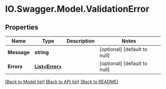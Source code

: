 # IO.Swagger.Model.ValidationError
## Properties

Name | Type | Description | Notes
------------ | ------------- | ------------- | -------------
**Message** | **string** |  | [optional] [default to null]
**Errors** | [**List&lt;Error&gt;**](Error.md) |  | [optional] [default to null]

[[Back to Model list]](../README.md#documentation-for-models) [[Back to API list]](../README.md#documentation-for-api-endpoints) [[Back to README]](../README.md)

